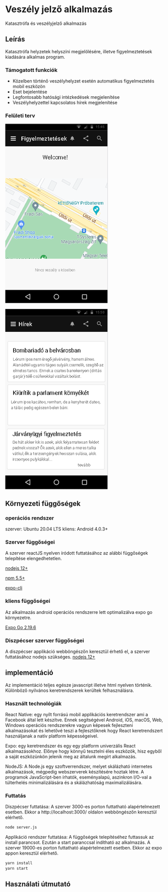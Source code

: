 # Veszély jelző alkalmazás
Katasztrófa és veszélyjelző alkalmazás
## Leírás

Katasztrófa helyzetek helyszíni megjelölésére, illetve figyelmeztetések kiadására alkalmas program.

### Támogatott funkciók
- Közelben történő veszélyhelyzet esetén automatikus figyelmeztetés mobil eszközön
- Eset bejelentése
- Legfontosabb hatósági intézkedések megjelenítése
- Veszélyhelyzettel kapcsolatos hírek megjelenítése

### Felületi terv

![Figyelmeztetés környéken](./design/Figyelmeztetes.png) 

![Hírek veszélyhelyzetekről](./design/hirek.png) 


## Környezeti függőségek

### operációs rendszer

szerver: Ubuntu 20.04 LTS
kliens: Android 4.0.3+

### Szerver függőségei

A szerver reactJS nyelven íródott futtatásához az alábbi függőségek telepítése elengedhetetlen.

[nodejs 12+](https://nodejs.org/en/download/)

[npm 5.5+](https://docs.npmjs.com/cli/v8/commands/npm-install)

[expo-cli](https://docs.expo.dev/get-started/installation/)

### kliens függőségei

Az alkalmazás android operációs rendszerre lett optimalizálva expo go környezetre.

[Expo Go 2.19.6](https://expo.dev/client) 

### Diszpécser szerver függőségei

A diszpécser applikáció webböngészőn keresztül érhető el, a szerver futtatásához nodejs szükséges.
[nodejs 12+](https://nodejs.org/en/download/)


## implementáció

Az implementáció teljes egésze javascript illetve html nyelven történik. Különböző nyilvános keretrendszerek kerültek felhasználásra.

### Használt technológiák

React Native: egy nyílt forrású mobil applikációs keretrendszer ami a Facebook által lett készítve. Ennek segítségével Android, iOS, macOS, Web, Windows operációs rendszerekre vagyun képesek fejleszteni alkalmazásokat és lehetővé teszi a fejlesztőknek hogy React keretrendszert használjanak a natív platform képességeivel.

Expo: egy keretrendszer és egy egy platform univerzális React alkalmazásokhoz. Előnye hogy könnyű tesztelni éles eszközök, hisz egyből a saját eszközünkön jelenik meg az általunk megírt alkalmazás.

NodeJS: A Node.js egy szoftverrendszer, melyet skálázható internetes alkalmazások, mégpedig webszerverek készítésére hoztak létre. A programok JavaScript-ben írhatók, eseményalapú, aszinkron I/O-val a túlterhelés minimalizálására és a skálázhatóság maximalizálására.

### Futtatás

Diszpécser futtatása: 
A szerver 3000-es porton futtatható alapértelmezett esetben. Ekkor a http://localhost:3000/ oldalon webböngészőn keresztül elérhető.
```bash
node server.js
```

Applikáció rendszer futtatása:
A függőségek telepítéséhez futtassuk az install parancsot. Ezután a start paranccsal indítható az alkalmazás.
A szerver 19000-es porton futtatható alapértelmezett esetben. Ekkor az expo appon keresztül elérhető.
```bash
yarn install
yarn start
```
## Használati útmutató

